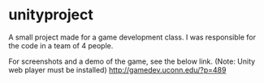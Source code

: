 unityproject
============

A small project made for a game development class. I was responsible for the code in a team of 4 people. 

For screenshots and a demo of the game, see the below link. (Note: Unity web player must be installed)
http://gamedev.uconn.edu/?p=489
